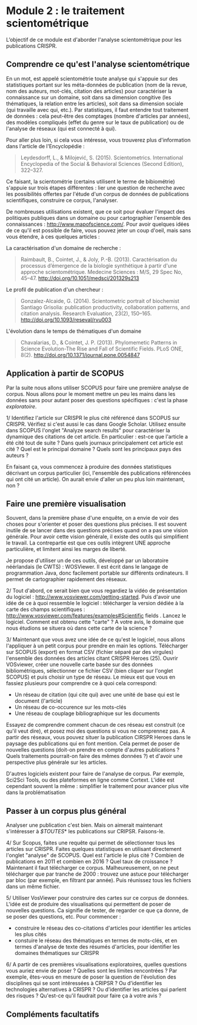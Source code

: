 # Module 2 : le traitement scientométrique

L’objectif de ce module est d'aborder l'analyse scientométrique pour les publications CRISPR.

## Comprendre ce qu'est l'analyse scientométrique

En un mot, est appelé scientométrie toute analyse qui s'appuie sur des statistiques portant sur les méta-données de publication (nom de la revue, nom des auteurs, mot-clés, citation des articles) pour caractériser la connaissance sur un domaine, soit dans sa dimension congitive (les thématiques, la relation entre les articles), soit dans sa dimension sociale (qui travaille avec qui, etc.). Par statistiques, il faut entendre tout traitement de données : cela peut-être des comptages (nombre d'articles par années), des modèles compliqués (effet du genre sur le taux de publication) ou de l'analyse de réseaux (qui est connecté à qui).

Pour aller plus loin, si cela vous intéresse, vous trouverez plus d'information dans l'article de l'Encyclopédie :

> Leydesdorff, L., & Milojević, S. (2015). Scientometrics. International Encyclopedia of the Social & Behavioral Sciences (Second Edition), 322–327.

Ce faisant, la scientométrie (certains utilisent le terme de bibiométrie) s'appuie sur trois étapes différentes : lier une question de recherche avec les possibilités offertes par l'étude d'un corpus de données de publications scientifiques, construire ce corpus, l'analyser.

De nombreuses utilisations existent, que ce soit pour évaluer l'impact des politiques publiques dans un domaine ou pour cartographier l'ensemble des connaissances : http://www.mapofscience.com/. Pour avoir quelques idées de ce qu'il est possible de faire, vous pouvez jeter un coup d'oeil, mais sans vous étendre, à ces quelques articles :

La caractérisation d'un domaine de recherche :

> Raimbault, B., Cointet, J., & Joly, P.-B. (2013). Caractérisation du processus d’émergence de la biologie synthétique à partir d'une approche scientométrique. Medecine Sciences : M/S, 29 Spec No, 45–47. http://doi.org/10.1051/medsci/201329s213

Le profil de publication d'un chercheur :

> Gonzalez-Alcaide, G. (2014). Scientometric portrait of biochemist Santiago Grisolia: publication productivity, collaboration patterns, and citation analysis. Research Evaluation, 23(2), 150–165. http://doi.org/10.1093/reseval/rvu003

L'évolution dans le temps de thématiques d'un domaine

> Chavalarias, D., & Cointet, J. P. (2013). Phylomemetic Patterns in Science Evolution-The Rise and Fall of Scientific Fields. PLoS ONE, 8(2). http://doi.org/10.1371/journal.pone.0054847



## Application à partir de SCOPUS

Par la suite nous allons utiliser SCOPUS pour faire une première analyse de corpus. Nous allons pour le moment mettre un peu les mains dans les données sans pour autant poser des questions spécifiques : c'est la phase *exploratoire*.

1/ Identifiez l'article sur CRISPR le plus cité référencé dans SCOPUS sur CRISPR. Vérifiez si c'est aussi le cas dans Google Scholar. Utilisez ensuite dans SCOPUS l'onglet "Analyze search results" pour caractériser la dynamique des citations de cet article. En particulier : est-ce que l'article a été cité tout de suite ? Dans quels journaux principalement cet article est cité ? Quel est le principal domaine ? Quels sont les principaux pays des auteurs ? 

En faisant ça, vous commencez à produire des données statistiques décrivant un corpus particulier (ici, l'ensemble des publications référencées qui ont cité un article). On aurait envie d'aller un peu plus loin maintenant, non ?

## Faire une première visualisation

Souvent, dans la première phase d'une enquête, on a envie de voir des choses pour s'orienter et poser des questions plus précises. Il est souvent inutile de se lancer dans des questions précises quand on a pas une vision générale. Pour avoir cette vision générale, il existe des outils qui simplifient le travail. La contrepartie est que ces outils intègrent UNE approche particulière, et limitent ainsi les marges de liberté.

Je propose d'utiliser un de ces outils, développé par un laboratoire néérlandais (le CWTS) : WOSViewer. Il est écrit dans le langage de programmation Java, donc facilement portable sur différents ordinateurs. Il permet de cartographier rapidement des réseaux.

2/ Tout d'abord, ce serait bien que vous regardiez la vidéo de présentation du logiciel : http://www.vosviewer.com/getting-started. Puis d'avoir une idée de ce à quoi ressemble le logiciel : télécharger la version dédiée à la carte des champs scientifiques : http://www.vosviewer.com/features/examples#Scientific fields . Lancez le logiciel. Comment est obtenu cette "carte" ? A votre avis, le domaine que nous étudions se situera où dans cette carte de la science ?

3/ Maintenant que vous avez une idée de ce qu'est le logiciel, nous allons l'appliquer à un petit corpus pour prendre en main les options. Télécharger sur SCOPUS (export) en format CSV (fichier séparé par des virgules) l'ensemble des données des articles citant CRISPR Heroes (25). Ouvrir VOSviewer, créer une nouvelle carte basée sur des données bibliométriques, sélectionner ce fichier CSV (bien cliquer sur l'onglet SCOPUS) et puis choisir un type de réseau. Le mieux est que vous en fassiez plusieurs pour comprendre ce à quoi cela correspond:

- Un réseau de citation (qui cite qui) avec une unité de base qui est le document (l'article)
- Un réseau de co-occurence sur les mots-clés
- Une réseau de couplage bibliographique sur les documents

Essayez de comprendre comment chacun de ces réseau est construit (ce qu'il veut dire), et posez moi des questions si vous ne comprennez pas. A partir des réseaux, vous pouvez situer la publication CIRSPR Heroes dans le paysage des publications qui en font mention. Cela permet de poser de nouvelles questions (doit-on prendre en compte d'autres publications ? Quels traitements pourrait-on faire des mêmes données ?) et d'avoir une perspective plus générale sur les articles.

D'autres logiciels existent pour faire de l'analyse de corpus. Par exemple, Sci2Sci Tools, ou des plateformes en ligne comme Cortext. L'idée est cependant souvent la même : simplifier le traitement pour avancer plus vite dans la problématisation

## Passer à un corpus plus général

Analyser une publication c'est bien. Mais on aimerait maintenant s'intéresser à *$TOUTES** les publications sur CRIPSR. Faisons-le. 

4/ Sur Scopus, faites une requête qui permet de sélectionner tous les articles sur CRISPR. Faites quelques statistiques en utilisant directement l'onglet "analyse" de SCOPUS. Quel est l'article le plus cité ? Combien de publications en 2011 et combien en 2016 ? Quel taux de croissance ? Maintenant il faut télécharger ce corpus. Malheureusement, on ne peut télécharger que par tranche de 2000 : trouvez une astuce pour télécharger par bloc (par exemple, en filtrant par année). Puis réunissez tous les fichiers dans un même fichier.

5/ Utiliser VosViewer pour construire des cartes sur ce corpus de données. L'idée est de produire des visualisations qui permettent de poser de nouvelles questions. Ca signifie de tester, de regarder ce que ça donne, de se poser des questions, etc. Pour commencer :
- construire le réseau des co-citations d'articles pour identifier les articles les plus cités
- constuire le réseau des thématiques en termes de mots-clés, et en termes d'analyse de texte des résumés d'articles, pour identifier les domaines thématiques sur CRISPR


6/ A partir de ces premières visualisations exploratoires, quelles questions vous auriez envie de poser ? Quelles sont les limites rencontrées ? Par exemple, êtes-vous en mesure de poser la question de l'évolution des disciplines qui se sont intéressées à CRIPSR ? Ou d'identifier les technologies alternatives à CRISPR ? Ou d'identifier les articles qui parlent des risques ? Qu'est-ce qu'il faudrait pour faire ça à votre avis ? 

## Compléments facultatifs


